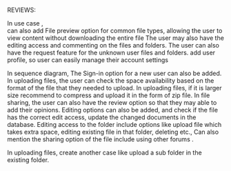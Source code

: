 REVIEWS: 

 In use case ,  
can also add File preview option for common file types, allowing the user to view content without downloading the entire file 
The user may also have the editing access and commenting on the files and folders. 
The user can also have the request feature for the unknown user files and folders. 
add user profile, so user can easily manage their account settings 

In sequence diagram, 
The Sign-in option for a new user can also be added. 
In uploading files, the user can check the space availability based on the format of the file  that they needed to upload. 
In uploading files, if it is larger size recommend to compress and upload it in the form of zip file. 
In file sharing, the user can also have the review option so that they may able to add their opinions. 
Editing options can also be added, and check if the file has the correct edit access, update the changed documents in the database. Editing access to the folder include  options like upload file which takes extra space, editing existing file in that folder, deleting etc., 
Can also mention the sharing option of the file include using other forums . 

In uploading files, create another case like upload a sub folder in the existing folder.  
